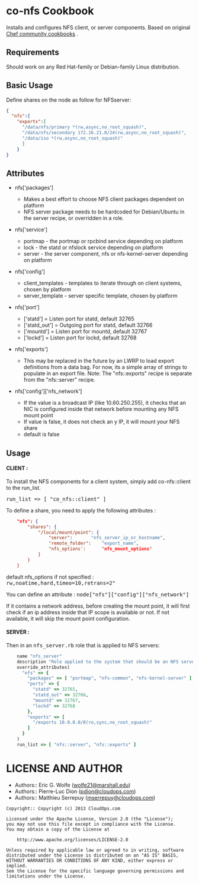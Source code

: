 co-nfs Cookbook
===============

Installs and configures NFS client, or server components.
Based on original [Chef community cookbooks](https://github.com/atomic-penguin/cookbook-nfs "Eric G. Wolfe Github") .


Requirements
------------

Should work on any Red Hat-family or Debian-family Linux distribution.


Basic Usage
-----------

Define shares on the node as follow for NFSserver:

```json
{
  "nfs":{
    "exports":[
      "/data/nfs/primary *(rw,async,no_root_squash)",
      "/data/nfs/secondary 172.16.21.0/24(rw,async,no_root_squash)",
      "/data/iso *(rw,async,no_root_squash)"
      ]
    }
}
```


Attributes
----------

* nfs['packages']

  - Makes a best effort to choose NFS client packages dependent on platform
  - NFS server package needs to be hardcoded for Debian/Ubuntu in the server
    recipe, or overridden in a role.

* nfs['service']
  - portmap - the portmap or rpcbind service depending on platform
  - lock - the statd or nfslock service depending on platform
  - server - the server component, nfs or nfs-kernel-server depending on platform

* nfs['config']
  - client\_templates - templates to iterate through on client systems, chosen by platform
  - server\_template - server specific template, chosen by platform

* nfs['port']

  - ['statd'] = Listen port for statd, default 32765
  - ['statd\_out'] = Outgoing port for statd, default 32766
  - ['mountd'] = Listen port for mountd, default 32767
  - ['lockd'] = Listen port for lockd, default 32768

* nfs['exports']

  - This may be replaced in the future by an LWRP to load export definitions from
    a data bag.  For now, its a simple array of strings to populate in an export file.
    Note: The "nfs::exports" recipe is separate from the "nfs::server" recipe.

* nfs['config']['nfs_network'] 

  - If the value is a broadcast IP (like 10.60.250.255), it checks that an NIC is configured inside that network before mounting any NFS mount point
  - If value is false, it does not check an y IP, it will mount your NFS share
  - default is false


Usage
-----

#### CLIENT :
To install the NFS components for a client system, simply add co-nfs::client to the run_list.

<tt>run_list => [ "co_nfs::client" ]</tt>

To define a share, you need to apply the following attributes :

```json
	"nfs": {
		"shares": {
			"/local/mount/point": {
				"server": 		"nfs_server_ip_or_hostname",
				"remote_folder": 	"export_name",
				"nfs_options':		"nfs_mount_options"
			}
		}
	}
```

default nfs_options if not specified :
	<tt>rw,noatime,hard,timeo=10,retrans=2"</tt>

You can define an attribute :
	<tt>node["nfs"]["config"]["nfs_network"]</tt>

If it contains a network address, before creating the mount point, it will first check if an ip address inside that IP scope is available or not.
If not available, it will skip the mount point configuration.


#### SERVER :
Then in an <tt>nfs\_server.rb</tt> role that is applied to NFS servers:

```ruby
    name "nfs_server"
    description "Role applied to the system that should be an NFS server."
    override_attributes(
      "nfs" => {
        "packages" => [ "portmap", "nfs-common", "nfs-kernel-server" ],
        "ports" => {
          "statd" => 32765,
          "statd_out" => 32766,
          "mountd" => 32767,
          "lockd" => 32768
        },
        "exports" => [
          "/exports 10.0.0.0/8(ro,sync,no_root_squash)"
        ]
      }
    )
    run_list => [ "nfs::server", "nfs::exports" ]
```

LICENSE AND AUTHOR
==================

- Authors:: Eric G. Wolfe (<wolfe21@marshall.edu>)
- Authors:: Pierre-Luc Dion (<pdion@cloudops.com>)
- Authors:: Matthieu Serrepuy (mserrepuy@cloudops.com)

```text
Copyright:: Copyright (c) 2013 CloudOps.com

Licensed under the Apache License, Version 2.0 (the "License");
you may not use this file except in compliance with the License.
You may obtain a copy of the License at

    http://www.apache.org/licenses/LICENSE-2.0

Unless required by applicable law or agreed to in writing, software
distributed under the License is distributed on an "AS IS" BASIS,
WITHOUT WARRANTIES OR CONDITIONS OF ANY KIND, either express or implied.
See the License for the specific language governing permissions and
limitations under the License.
```
